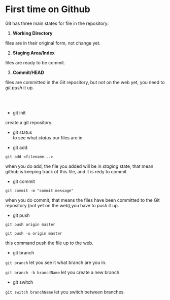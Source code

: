 #	First time on Github

Git has three main states for file in the repository:

1.	**Working Directory**

files are in their original form, not change yet.

2.	**Staging Area/Index**

files are ready to be commit.

3.	**Commit/HEAD**

files are committed in the Git repository, but not on the web yet, you need to *git push* it up.

<br>
<br>

-	git init

create a git repository.

-	git status<br>
to see what *status* our files are in.

-	git add

`git add <filename...>`

when you do add, the file you added will be in *staging* state, that mean github is keeping track of this file, and it is redy to commit.

-	git commit

`git commit -m "commit message"`

when you do commit, that means the files have been committed to the Git repository (not yet on the web),you have to *push* it up.

-	git push

`git push origin master`

`git push -u origin master`

this command push the file up to the web.

-	git branch

`git branch` let you see it what branch are you in.

`git branch -b brancdName` let you create a new branch.

-	git switch 

`git switch branchName` let you switch between branches.



